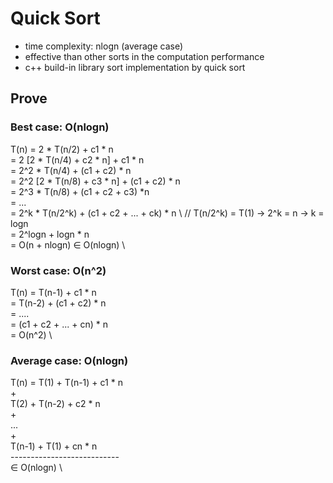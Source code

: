 # Quick Sort

- time complexity: nlogn (average case)
- effective than other sorts in the computation performance
- c++ build-in library sort implementation by quick sort

## Prove
### Best case: O(nlogn)
T(n) = 2 * T(n/2) + c1 * n \
     = 2 [2 * T(n/4) + c2 * n] + c1 * n \
     = 2^2 * T(n/4) + (c1 + c2) * n \
     = 2^2 [2 * T(n/8) + c3 * n] + (c1 + c2) * n \
     = 2^3 * T(n/8) + (c1 + c2 + c3) *n \
     = ... \
     = 2^k * T(n/2^k) + (c1 + c2 + ... + ck) * n \ 
     // T(n/2^k) = T(1) -> 2^k = n -> k = logn \
     = 2^logn + logn * n \
     = O(n + nlogn) ∈ O(nlogn) \

### Worst case: O(n^2)
T(n) = T(n-1) + c1 * n \
     = T(n-2) + (c1 + c2) * n \
     = .... \
     = (c1 + c2 + ... + cn) * n \
     = O(n^2) \

### Average case: O(nlogn)
T(n) = T(1) + T(n-1) + c1 * n \
                + \
       T(2) + T(n-2) + c2 * n \
                + \
               ... \
                + \
       T(n-1) + T(1) + cn * n \
    --------------------------- \
       ∈ O(nlogn) \
